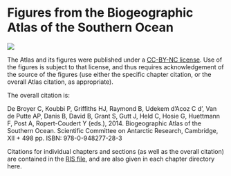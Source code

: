 # Figures from the Biogeographic Atlas of the Southern Ocean

<img src="https://mirrors.creativecommons.org/presskit/buttons/88x31/svg/by-nc.svg" />

The Atlas and its figures were published under a [CC-BY-NC license](https://creativecommons.org/licenses/by-nc/4.0/). Use of the figures is subject to that license, and thus requires acknowledgement of the source of the figures (use either the specific chapter citation, or the overall Atlas citation, as appropriate).

The overall citation is:

De Broyer C, Koubbi P, Griffiths HJ, Raymond B, Udekem d’Acoz C d’, Van de Putte AP, Danis B, David B, Grant S, Gutt J, Held C, Hosie G, Huettmann F, Post A, Ropert-Coudert Y (eds.), 2014. Biogeographic Atlas of the Southern Ocean. Scientific Committee on Antarctic Research, Cambridge, XII + 498 pp. ISBN: 978-0-948277-28-3

Citations for individual chapters and sections (as well as the overall citation) are contained in the [RIS file](https://github.com/SCAR/BiogeographicAtlas/tree/master/citations), and are also given in each chapter directory here.

